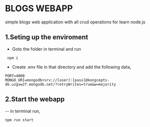 # BLOGS WEBAPP

simple blogs web application with all crud operations for learn node.js

## 1.Seting up the enviroment

- Goto the folder in terminal and run

```
 npm i
```

- Create .env file in that directory and add the following data,

```
PORT=4000
MONGO_URI=mongodb+srv://[user]:[pass]@kongcepts-db.uzgvw2f.mongodb.net/?retryWrites=true&w=majority
```

## 2.Start the  webapp

--  in terminal run,

```
npm run start
```
